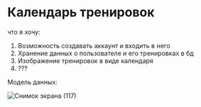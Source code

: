 # Календарь тренировок

что я хочу:
1. Возможность создавать аккаунт и входить в него
2. Хранение данных о пользователе и его тренировках в бд
3. Изображение тренировок в виде календаря
4. ???

Модель данных:


![Снимок экрана (117)](https://user-images.githubusercontent.com/89920118/227264478-9c1571f9-6c8a-4769-ba3d-ef254f9f35bc.png)
